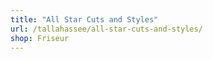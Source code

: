 ```yaml
---
title: "All Star Cuts and Styles"
url: /tallahassee/all-star-cuts-and-styles/
shop: Friseur
---
```

